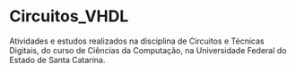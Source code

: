 # Circuitos_VHDL
Atividades e estudos realizados na disciplina de Circuitos e Técnicas Digitais, do curso de Ciências da Computação, na Universidade Federal do Estado de Santa Catarina.
